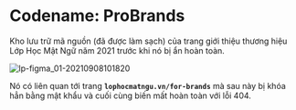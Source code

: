# Codename: ProBrands
Kho lưu trữ mã nguồn (đã được làm sạch) của trang giới thiệu thương hiệu Lớp Học Mật Ngữ năm 2021 trước khi nó bị ẩn hoàn toàn.

![lp-figma_01-20210908101820](https://github.com/wikilophocmatngu/probrands/assets/57829841/ef94954e-934c-44ef-8941-8b26ac6dd321)

Nó có liên quan tới trang **`lophocmatngu.vn/for-brands`** mà sau này bị khóa hẳn bằng mật khẩu và cuối cùng biến mất hoàn toàn với lỗi 404.
